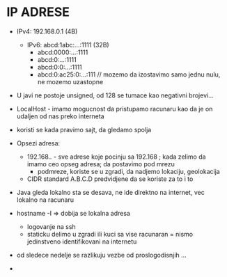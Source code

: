 # IP ADRESE 

- IPv4: 192.168.0.1  (4B)
  - IPv6: abcd:1abc:...:1111 (32B)
    - abcd:0000:...:1111
    - abcd:0:...:1111
    - abcd:0:0:...:1111
    - abcd:0:ac25:0:...:111 // mozemo da izostavimo samo jednu nulu, ne mozemo uzastopne
- U javi ne postoje unsigned, od 128 se tumace kao negativni brojevi...
- LocalHost - imamo mogucnost da pristupamo racunaru kao da je on udaljen od nas preko interneta
- koristi se kada pravimo sajt, da gledamo spolja
- Opsezi adresa: 
  - 192.168.*.* - sve adrese koje pocinju sa 192.168 ; kada zelimo da imamo ceo opseg adresa; da postavimo pod mrezu
    - podmreze, koriste se u zgradi, da nadjemo lokaciju, geolokacija
  - CIDR standard A.B.C.D predvidjene da se koriste za to i to

- Java gleda lokalno sta se desava, ne ide direktno na internet, vec lokalno na racunaru
- hostname -I => dobija se lokalna adresa 
  - logovanje na ssh
  - staticku delimo u zgradi ili kuci sa vise racunaran = nismo jedinstveno identifikovani na internetu

- od sledece nedelje se razlikuju vezbe od proslogodisnjih ...
- 